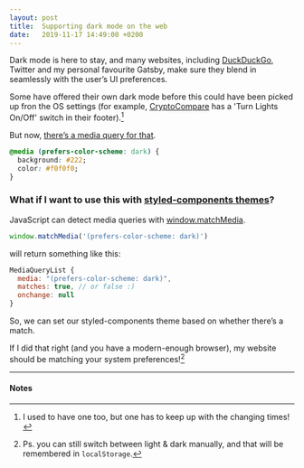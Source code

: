 ```yaml
---
layout: post
title:  Supporting dark mode on the web
date:   2019-11-17 14:49:00 +0200
---
```


Dark mode is here to stay, and many websites, including [DuckDuckGo](https://duckduckgo.com/), Twitter and my personal favourite Gatsby, make sure they blend in seamlessly with the user’s UI preferences.

Some have offered their own dark mode before this could have been picked up fron the OS settings (for example, [CryptoCompare](https://www.cryptocompare.com/) has a 'Turn Lights On/Off' switch in their footer).[^1]

But now, [there’s a media query for that](https://drafts.csswg.org/mediaqueries-5/#descdef-media-prefers-color-scheme).

```css
@media (prefers-color-scheme: dark) {
  background: #222;
  color: #f0f0f0;
}
```

### What if I want to use this with [styled-components themes](https://www.styled-components.com/docs/advanced#theming)?

JavaScript can detect media queries with [window.matchMedia](https://developer.mozilla.org/en-US/docs/Web/API/Window/matchMedia).

```js
window.matchMedia('(prefers-color-scheme: dark)')
```

will return something like this:
```js
MediaQueryList {
  media: "(prefers-color-scheme: dark)",
  matches: true, // or false :)
  onchange: null
}
```

So, we can set our styled-components theme based on whether there’s a match.

If I did that right (and you have a modern-enough browser), my website should be matching your system preferences![^2]

---
#### Notes

[^1]: I used to have one too, but one has to keep up with the changing times!

[^2]: Ps. you can still switch between light & dark manually, and that will be remembered in `localStorage`.
